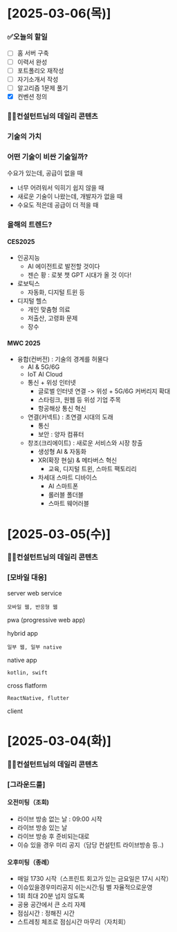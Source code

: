 # [2025-03-06(목)]

### ✅오늘의 할일

- [ ] 홈 서버 구축
- [ ] 이력서 완성
- [ ] 포트폴리오 재작성
- [ ] 자기소개서 작성
- [ ] 알고리즘 1문제 풀기
- [x] 컨벤션 정의

### 🧑‍🦰컨설턴트님의 데일리 콘텐츠

### 기술의 가치

### 어떤 기술이 비싼 기술일까?

수요가 있는데, 공급이 없을 때

- 너무 어려워서 익히기 쉽지 않을 때
- 새로운 기술이 나왔는데, 개발자가 없을 때
- 수요도 적은데 공급이 더 적을 때

### 올해의 트렌드?

#### CES2025

- 인공지능
  - AI 에이전트로 발전할 것이다
  - 젠슨 황 : 로봇 챗 GPT 시대가 올 것 이다!
- 로보틱스
  - 자동화, 디지털 트윈 등
- 디지털 헬스
  - 개인 맞춤형 의료
  - 저출산, 고령화 문제
  - 장수

#### MWC 2025

- 융합(컨버전) : 기술의 경계를 허물다
  - AI & 5G/6G
  - IoT AI Cloud
  - 통신 + 위성 인터넷
    - 글로벌 인터넷 연결 -> 위성 + 5G/6G 커버리지 확대
    - 스타링크, 원웹 등 위성 기업 주목
    - 항공해상 통신 혁신
  - 연결(커넥트) : 초연결 시대의 도래
    - 통신
    - 보안 : 양자 컴퓨터
  - 창조(크리에이트) : 새로운 서비스와 시장 창출
    - 생성형 AI & 자동화
    - XR(확장 현실) & 메타버스 혁신
      - 교육, 디지털 트윈, 스마트 팩토리리
    - 차세대 스마트 디바이스
      - AI 스마트폰
      - 롤러블 폴더블
      - 스마트 웨어러블

# [2025-03-05(수)]

### 🧑‍🦰컨설턴트님의 데일리 콘텐츠

### [모바일 대응]

server
web service

    모바일 웹, 반응형 웹

pwa (progressive web app)

hybrid app

    일부 웹, 일부 native

native app

    kotlin, swift

cross flatform

    ReactNative, flutter

client

# [2025-03-04(화)]

### 🧑‍🦰컨설턴트님의 데일리 콘텐츠

### [그라운드룰]

#### 오전미팅（조회)

- 라이브 방송 없는 날 : 09:00 시작
- 라이브 방송 있는 날
- 라이브 방송 후 준비되는대로
- 이슈 있을 경우 미리 공지（담당 컨설턴트 라이브방송 등..)

#### 오후미팅（종례）

- 매일 1730 시작（스프린트 회고가 있는 금요일은 17시 시작）
- 이슈있을경우미리공지
  쉬는시간:팀 별 자율적으로운영
- 1회 최대 20분 넘지 않도록
- 공용 공간에서 큰 소리 자제
- 점심시간 : 정해진 시간
- 스트레칭 체조로 점심시간 마무리（자치회）

